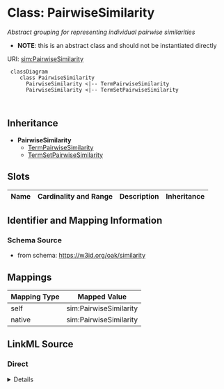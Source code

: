 # Class: PairwiseSimilarity


_Abstract grouping for representing individual pairwise similarities_




* __NOTE__: this is an abstract class and should not be instantiated directly


URI: [sim:PairwiseSimilarity](https://w3id.org/linkml/similarity/PairwiseSimilarity)



```{mermaid}
 classDiagram
    class PairwiseSimilarity
      PairwiseSimilarity <|-- TermPairwiseSimilarity
      PairwiseSimilarity <|-- TermSetPairwiseSimilarity
      
      
```





## Inheritance
* **PairwiseSimilarity**
    * [TermPairwiseSimilarity](TermPairwiseSimilarity.md)
    * [TermSetPairwiseSimilarity](TermSetPairwiseSimilarity.md)



## Slots

| Name | Cardinality and Range | Description | Inheritance |
| ---  | --- | --- | --- |









## Identifier and Mapping Information







### Schema Source


* from schema: https://w3id.org/oak/similarity





## Mappings

| Mapping Type | Mapped Value |
| ---  | ---  |
| self | sim:PairwiseSimilarity |
| native | sim:PairwiseSimilarity |





## LinkML Source

<!-- TODO: investigate https://stackoverflow.com/questions/37606292/how-to-create-tabbed-code-blocks-in-mkdocs-or-sphinx -->

### Direct

<details>
```yaml
name: PairwiseSimilarity
description: Abstract grouping for representing individual pairwise similarities
from_schema: https://w3id.org/oak/similarity
abstract: true

```
</details>

### Induced

<details>
```yaml
name: PairwiseSimilarity
description: Abstract grouping for representing individual pairwise similarities
from_schema: https://w3id.org/oak/similarity
abstract: true

```
</details>